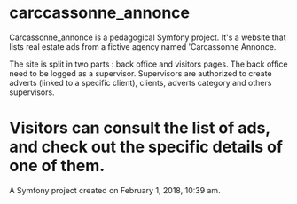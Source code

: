 carccassonne_annonce
====================

Carcassonne_annonce is a pedagogical Symfony project. It's a website that lists real estate ads from a fictive agency named 'Carcassonne Annonce. 

The site is split in two parts : back office and visitors pages. The back office need to be logged as a supervisor. Supervisors are authorized to create adverts (linked to a specific client), clients, adverts category and others supervisors.

Visitors can consult the list of ads,  and check out the specific details of one of them. 
====================

A Symfony project created on February 1, 2018, 10:39 am.
